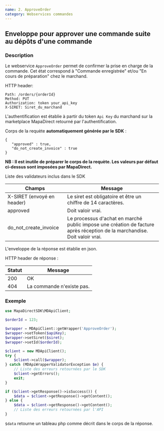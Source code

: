```yaml
---
name: 2. ApproveOrder
category: Webservices commandes
---
```



## Enveloppe pour approver une commande suite au dépôts d'une commande ##


### Description ###

Le webservice `ApproveOrder` permet de confirmer la prise en charge de la commande. Cet état correspond à "Commande enregistrée" et/ou "En cours de préparation" chez le marchand.

HTTP header:

```
Path: /orders/{orderId}
Method: PUT
Authorization: token your_api_key
X-SIRET: Siret_du_marchand
```

L'authentification est établie à partir du token `Api Key` du marchand sur la marketplace MapaDirect retourné par l'authentification.

Corps de la requète **automatiquement générée par le SDK** :

```application/json
{
   "approved" : true,
   "do_not_create_invoice" : true
}
```

**NB : Il est inutile de préparer le corps de la requète. Les valeurs par défaut ci-dessus sont imposées par MapaDirect.**

Liste des validateurs inclus dans le SDK

| Champs | Message |
| ------ | ------ |
| X-SIRET (envoyé en header) | Le siret est obligatoire et être un chiffre de 14 caractères. |
| approved | Doit valoir vrai. |
| do_not_create_invoice | Le processus d'achat en marché public impose une création de facture après réception de la marchandise. Doit valoir vrai. |

L'enveloppe de la réponse est établie en json.

HTTP header de réponse :

| Statut | Message |
| ------ | ------ |
| 200 | OK |
| 404 | La commande n'existe pas. |


### Exemple ###

```php
use MapaDirectSDK\MDApiClient;

$orderId = 123;

$wrapper = MDApiClient::getWrapper('ApproveOrder');
$wrapper->setToken($apiKey);
$wrapper->setSiret($siret);
$wrapper->setId($orderId);

$client = new MDApiClient();
try {
    $client->call($wrapper);
} catch (MDApiWrapperValidatorException $e) {
    // Liste des erreurs retournées par le SDK
    $client->getErrors();
    exit;
}

if ($client->getResponse()->isSuccess()) {
    $data = $client->getResponse()->getContent();
} else {
    $data = $client->getResponse()->getContent();
    // Liste des erreurs retournées par l'API
}
```

`$data` retourne un tableau php comme décrit dans le corps de la réponse.

